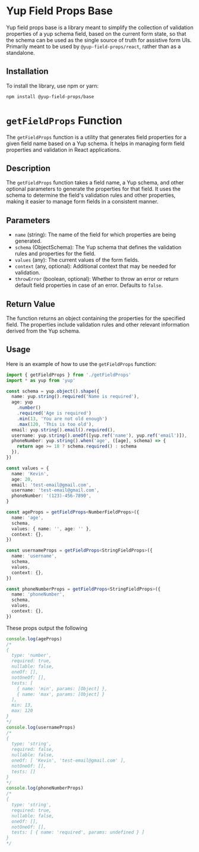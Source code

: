 # Yup Field Props Base

Yup field props base is a library meant to simplify the collection of validation properties of a yup schema field, based on the current form state, so that the schema can be used as the single source of truth for assistive form UIs. Primarily meant to be used by `@yup-field-props/react`, rather than as a standalone.

## Installation

To install the library, use npm or yarn:

```bash
npm install @yup-field-props/base
```

# `getFieldProps` Function

The `getFieldProps` function is a utility that generates field properties for a given field name based on a Yup schema. It helps in managing form field properties and validation in React applications.

## Description

The `getFieldProps` function takes a field name, a Yup schema, and other optional parameters to generate the properties for that field. It uses the schema to determine the field's validation rules and other properties, making it easier to manage form fields in a consistent manner.

## Parameters

- `name` (string): The name of the field for which properties are being generated.
- `schema` (ObjectSchema): The Yup schema that defines the validation rules and properties for the field.
- `values` (any): The current values of the form fields.
- `context` (any, optional): Additional context that may be needed for validation.
- `throwError` (boolean, optional): Whether to throw an error or return default field properties in case of an error. Defaults to `false`.

## Return Value

The function returns an object containing the properties for the specified field. The properties include validation rules and other relevant information derived from the Yup schema.

## Usage

Here is an example of how to use the `getFieldProps` function:

```typescript
import { getFieldProps } from './getFieldProps'
import * as yup from 'yup'

const schema = yup.object().shape({
  name: yup.string().required('Name is required'),
  age: yup
    .number()
    .required('Age is required')
    .min(13, 'You are not old enough')
    .max(120, 'This is too old'),
  email: yup.string().email().required(),
  username: yup.string().oneOf([yup.ref('name'), yup.ref('email')]),
  phoneNumber: yup.string().when('age', ([age], schema) => {
    return age >= 18 ? schema.required() : schema
  }),
})

const values = {
  name: 'Kevin',
  age: 20,
  email: 'test-email@gmail.com',
  username: 'test-email@gmail.com',
  phoneNumber: '(123)-456-7890',
}

const ageProps = getFieldProps<NumberFieldProps>({
  name: 'age',
  schema,
  values: { name: '', age: '' },
  context: {},
})

const usernameProps = getFieldProps<StringFieldProps>({
  name: 'username',
  schema,
  values,
  context: {},
})

const phoneNumberProps = getFieldProps<StringFieldProps>({
  name: 'phoneNumber',
  schema,
  values,
  context: {},
})
```

These props output the following

```typescript
console.log(ageProps)
/*
{
  type: 'number',
  required: true,
  nullable: false,
  oneOf: [],
  notOneOf: [],
  tests: [
    { name: 'min', params: [Object] },
    { name: 'max', params: [Object] }
  ],
  min: 13,
  max: 120
}
*/
console.log(usernameProps)
/*
{
  type: 'string',
  required: false,
  nullable: false,
  oneOf: [ 'Kevin', 'test-email@gmail.com' ],
  notOneOf: [],
  tests: []
}
*/
console.log(phoneNumberProps)
/*
{
  type: 'string',
  required: true,
  nullable: false,
  oneOf: [],
  notOneOf: [],
  tests: [ { name: 'required', params: undefined } ]
}
*/
```
